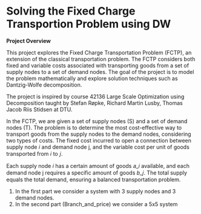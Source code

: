 # Solving the Fixed Charge Transportion Problem using DW

**Project Overview**

This project explores the Fixed Charge Transportation Problem (FCTP), an extension of the classical transportation problem. The FCTP considers both fixed and variable costs associated with transporting goods from a set of supply nodes to a set of demand nodes. The goal of the project is to model the problem mathematically and explore solution techniques such as Dantzig-Wolfe decomposition. 

The project is inspired by course 42136 Large Scale Optimization using Decomposition taught by Stefan Røpke, Richard Martin Lusby, Thomas Jacob Riis Stidsen at DTU.

In the FCTP, we are given a set of supply nodes (S) and a set of demand nodes (T). The problem is to determine the most cost-effective way to transport goods from the supply nodes to the demand nodes, considering two types of costs. The fixed cost incurred to open a connection between supply node 𝑖 and demand node j, and the variable cost per unit of goods transported from 𝑖 to 𝑗.

Each supply node 𝑖 has a certain amount of goods 𝑎_𝑖 available, and each demand node j requires a specific amount of goods 𝑏_𝑗. The total supply equals the total demand, ensuring a balanced transportation problem.

1. In the first part we consider a system with 3 supply nodes and 3 demand nodes.
2. In the second part (Branch_and_price) we consider a 5x5 system 
